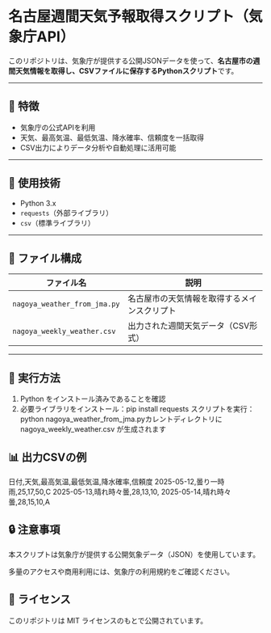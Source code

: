 # 名古屋週間天気予報取得スクリプト（気象庁API）

  このリポジトリは、気象庁が提供する公開JSONデータを使って、**名古屋市の週間天気情報を取得し、CSVファイルに保存するPythonスクリプト**です。

---

## 📌 特徴

  - 気象庁の公式APIを利用
  - 天気、最高気温、最低気温、降水確率、信頼度を一括取得
  - CSV出力によりデータ分析や自動処理に活用可能

---

## 🔧 使用技術

  - Python 3.x
  - `requests`（外部ライブラリ）
  - `csv`（標準ライブラリ）

---

## 📁 ファイル構成

  | ファイル名                    | 説明                                      |
  |------------------------------|-------------------------------------------|
  | `nagoya_weather_from_jma.py` | 名古屋市の天気情報を取得するメインスクリプト  |
  | `nagoya_weekly_weather.csv`  | 出力された週間天気データ（CSV形式）          |

---

## 🚀 実行方法

1. Python をインストール済みであることを確認
2. 必要ライブラリをインストール：pip install requests
   スクリプトを実行：
   python nagoya_weather_from_jma.pyカレントディレクトリに nagoya_weekly_weather.csv が生成されます

## 📊 出力CSVの例

  日付,天気,最高気温,最低気温,降水確率,信頼度
  2025-05-12,曇り一時雨,25,17,50,C
  2025-05-13,晴れ時々曇,28,13,10,
  2025-05-14,晴れ時々曇,28,15,10,A

## 🔒 注意事項
  本スクリプトは気象庁が提供する公開気象データ（JSON）を使用しています。
  
  多量のアクセスや商用利用には、気象庁の利用規約をご確認ください。

## 📎 ライセンス
  このリポジトリは MIT ライセンスのもとで公開されています。
